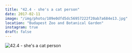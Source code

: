 ```yaml
---
title: "42.4 - she's a cat person"
date: 2017-02-11
image: "/img/photo/109e0dfd5dc56957222f20ab7a684e13.jpg"
location: "Budapest Zoo and Botanical Garden"
instagram: true
draft: false
---
```


![42.4 - she's a cat person](/img/photo/109e0dfd5dc56957222f20ab7a684e13.jpg)
